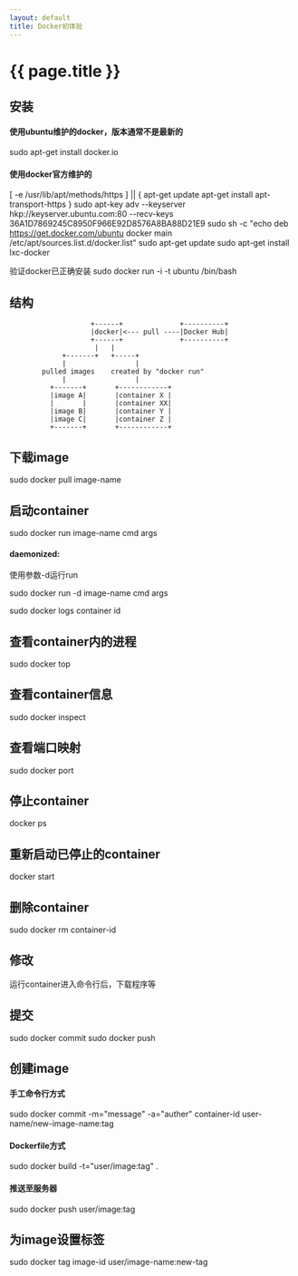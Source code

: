 ```yaml
---
layout: default
title: Docker初体验
---
```


{{ page.title }}
===

## 安装

#### 使用ubuntu维护的docker，版本通常不是最新的
sudo apt-get install docker.io

#### 使用docker官方维护的
[ -e /usr/lib/apt/methods/https ] || {
	apt-get update
	apt-get install apt-transport-https
}
sudo apt-key adv --keyserver hkp://keyserver.ubuntu.com:80 --recv-keys 36A1D7869245C8950F966E92D8576A8BA88D21E9
sudo sh -c "echo deb https://get.docker.com/ubuntu docker main /etc/apt/sources.list.d/docker.list"
sudo apt-get update
sudo apt-get install lxc-docker

验证docker已正确安装
sudo docker run -i -t ubuntu /bin/bash

## 结构

                        +------+              +----------+
                        |docker|<--- pull ----|Docker Hub|
                        +------+              +----------+
                         |   |
                 +-------+   +-----+
                 |                 |
            pulled images    created by "docker run"
                 |                 |
              +-------+       +------------+
              |image A|       |container X |
              |       |       |container XX|
              |image B|       |container Y |
              |image C|       |container Z |
              +-------+       +------------+

## 下载image

sudo docker pull image-name

## 启动container

sudo docker run image-name cmd args

#### daemonized:

使用参数-d运行run

sudo docker run -d image-name cmd args

sudo docker logs container id

## 查看container内的进程

sudo docker top

## 查看container信息

sudo docker inspect

## 查看端口映射

sudo docker port

## 停止container

docker ps

## 重新启动已停止的container

docker start

## 删除container

sudo docker rm container-id

## 修改
运行container进入命令行后，下载程序等

## 提交
sudo docker commit
sudo docker push

## 创建image

#### 手工命令行方式

sudo docker commit -m="message" -a="auther" container-id user-name/new-image-name:tag

#### Dockerfile方式

sudo docker build -t="user/image:tag" .

#### 推送至服务器
sudo docker push user/image:tag

## 为image设置标签

sudo docker tag image-id user/image-name:new-tag
